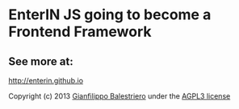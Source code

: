 # EnterIN JS going to become a Frontend Framework

## See more at:

http://enterin.github.io

Copyright (c) 2013 <a href="http://facebook.com/gian.balex.nap">Gianfilippo Balestriero</a> under the <a href="http://www.gnu.org/licenses/agpl-3.0.html">AGPL3 license</a>